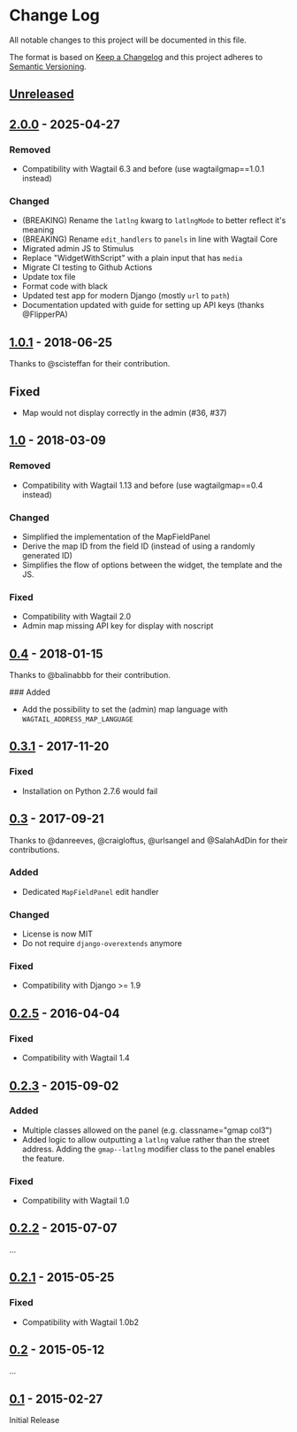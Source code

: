 # Change Log

All notable changes to this project will be documented in this file.

The format is based on [Keep a Changelog](http://keepachangelog.com/)
and this project adheres to [Semantic Versioning](http://semver.org/).

## [Unreleased]

## [2.0.0] - 2025-04-27

### Removed

-   Compatibility with Wagtail 6.3 and before (use wagtailgmap==1.0.1 instead)

### Changed

-   (BREAKING) Rename the `latlng` kwarg to `latlngMode` to better reflect it's meaning
-   (BREAKING) Rename `edit_handlers` to `panels` in line with Wagtail Core
-   Migrated admin JS to Stimulus
-   Replace "WidgetWithScript" with a plain input that has `media`
-   Migrate CI testing to Github Actions
-   Update tox file
-   Format code with black
-   Updated test app for modern Django (mostly `url` to `path`)
-   Documentation updated with guide for setting up API keys (thanks @FlipperPA)

## [1.0.1] - 2018-06-25

Thanks to @scisteffan for their contribution.

## Fixed

-   Map would not display correctly in the admin (#36, #37)

## [1.0] - 2018-03-09

### Removed

-   Compatibility with Wagtail 1.13 and before (use wagtailgmap==0.4 instead)

### Changed

-   Simplified the implementation of the MapFieldPanel
-   Derive the map ID from the field ID (instead of using a randomly generated ID)
-   Simplifies the flow of options between the widget, the template and the JS.

### Fixed

-   Compatibility with Wagtail 2.0
-   Admin map missing API key for display with noscript

## [0.4] - 2018-01-15

Thanks to @balinabbb for their contribution.

### Added

-   Add the possibility to set the (admin) map language with `WAGTAIL_ADDRESS_MAP_LANGUAGE`

## [0.3.1] - 2017-11-20

### Fixed

-   Installation on Python 2.7.6 would fail

## [0.3] - 2017-09-21

Thanks to @danreeves, @craigloftus, @urlsangel and @SalahAdDin for their contributions.

### Added

-   Dedicated `MapFieldPanel` edit handler

### Changed

-   License is now MIT
-   Do not require `django-overextends` anymore

### Fixed

-   Compatibility with Django >= 1.9

## [0.2.5] - 2016-04-04

### Fixed

-   Compatibility with Wagtail 1.4

## [0.2.3] - 2015-09-02

### Added

-   Multiple classes allowed on the panel (e.g. classname="gmap col3")
-   Added logic to allow outputting a `latlng` value rather than the street address. Adding the `gmap--latlng` modifier class to the panel enables the feature.

### Fixed

-   Compatibility with Wagtail 1.0

## [0.2.2] - 2015-07-07

...

## [0.2.1] - 2015-05-25

### Fixed

-   Compatibility with Wagtail 1.0b2

## [0.2] - 2015-05-12

...

## [0.1] - 2015-02-27

Initial Release

[Unreleased]: https://github.com/springload/wagtailgmaps/compare/2.0.0...HEAD
[2.0.0]: https://github.com/springload/wagtailgmaps/compare/1.0.1...2.0.0
[1.0.1]: https://github.com/springload/wagtailgmaps/compare/v1.0...v1.0.1
[1.0]: https://github.com/springload/wagtailgmaps/compare/v0.4...v1.0
[0.4]: https://github.com/springload/wagtailgmaps/compare/v0.3.1...v0.4
[0.3.1]: https://github.com/springload/wagtailgmaps/compare/v0.3...v0.3.1
[0.3]: https://github.com/springload/wagtailgmaps/compare/v0.2.5...v0.3
[0.2.5]: https://github.com/springload/wagtailgmaps/compare/v0.2.3...v0.2.5
[0.2.3]: https://github.com/springload/wagtailgmaps/compare/v0.2.2...v0.2.3
[0.2.2]: https://github.com/springload/wagtailgmaps/compare/v0.2.1...v0.2.2
[0.2.1]: https://github.com/springload/wagtailgmaps/compare/v0.2...v0.2.1
[0.2]: https://github.com/springload/wagtailgmaps/compare/v0.1...v0.2
[0.1]: https://github.com/springload/wagtailgmaps/compare/9b4372371576da8f96a52cfc225d1c5c1b3c76d1...v0.1
